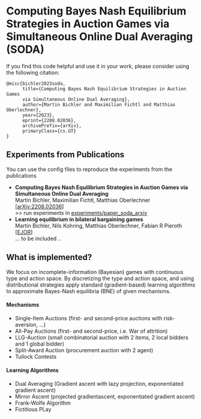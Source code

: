 # Computing Bayes Nash Equilibrium Strategies in Auction Games via Simultaneous Online Dual Averaging (SODA)
If you find this code helpful and use it in your work, please consider using the following citation:
```
@misc{bichler2023soda,
      title={Computing Bayes Nash Equilibrium Strategies in Auction Games 
      via Simultaneous Online Dual Averaging}, 
      author={Martin Bichler and Maximilian Fichtl and Matthias Oberlechner},  
      year={2023},  
      eprint={2208.02036}, 
      archivePrefix={arXiv},  
      primaryClass={cs.GT}  
}
```

## Experiments from Publications
You can use the config files to reproduce the experiments from the publications

- **Computing Bayes Nash Equilibrium Strategies in Auction Games via Simultaneous Online Dual Averaging** 
<br> Martin Bichler, Maximilian Fichtl, Matthias Oberlechner [[arXiv:2208.02036](https://arxiv.org/abs/2208.02036)]
<br> >> run experiments in [experiments/paper_soda_arxiv](https://github.com/MOberlechner/soda/tree/main/experiments/paper_soda_arxiv)
- **Learning equilibrium in bilateral bargaining games**
<br> Martin Bichler, Nils Kohring, Matthias Oberlechner, Fabian R Pieroth [[EJOR](https://www.sciencedirect.com/science/article/abs/pii/S0377221722009705)]
<br> ... to be included ..

## What is implemented?

We focus on incomplete-information (Bayesian) games with continuous type and action space. 
By discretizing the type and action space, and using distributional strategies apply standard (gradient-based) learning algorithms to approximate Bayes-Nash equilibria (BNE) of given mechanisms.

#### Mechanisms

- Single-Item Auctions (first- and second-price auctions with risk-aversion, ...)
- All-Pay Auctions (first- and second-price, i.e. War of attrition)
- LLG-Auction (small combinatorial auction with 2 items, 2 local bidders and 1 global bidder)
- Split-Award Auction (procurement auction with 2 agent)
- Tullock Contests

#### Learning Algorithms

- Dual Averaging (Gradient ascent with lazy projection, exponentiated gradient ascent)
- Mirror Ascent (projected gradientascent, exponentiated gradient ascent)
- Frank-Wolfe Algorithm
- Fictitious PLay
